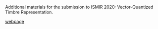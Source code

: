 Additional materials for the submission to ISMIR 2020: Vector-Quantized Timbre Representation.

[webpage](https://anon-248.github.io/VQ-VAE-timbre/)
